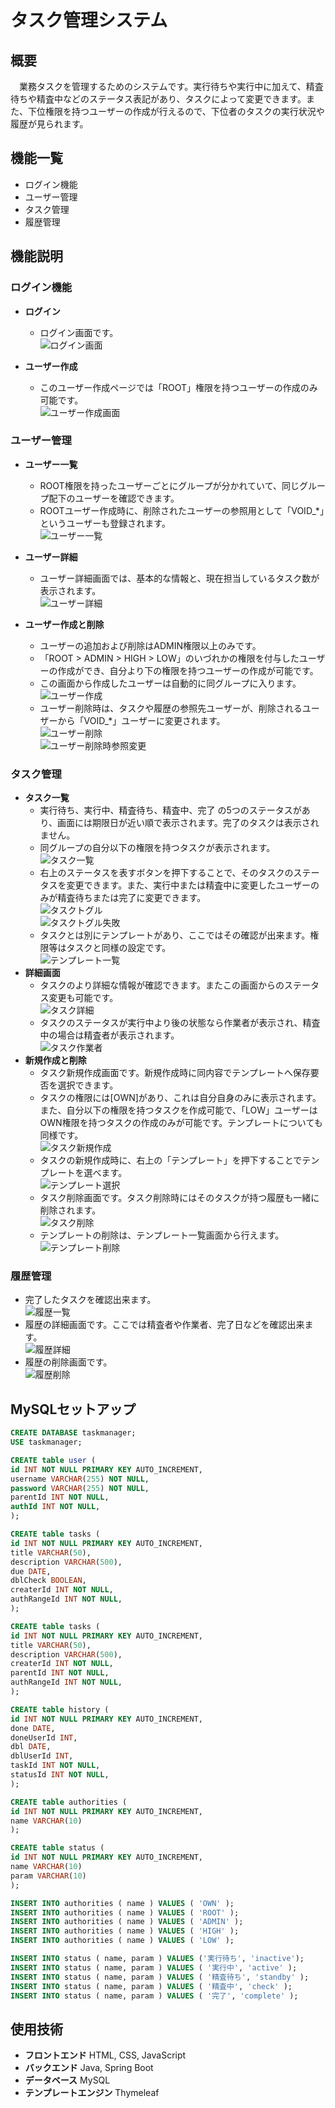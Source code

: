 # タスク管理システム
## 概要
　業務タスクを管理するためのシステムです。実行待ちや実行中に加えて、精査待ちや精査中などのステータス表記があり、タスクによって変更できます。また、下位権限を持つユーザーの作成が行えるので、下位者のタスクの実行状況や履歴が見られます。
## 機能一覧
* ログイン機能
* ユーザー管理
* タスク管理
* 履歴管理

## 機能説明
### ログイン機能
* **ログイン**
  - ログイン画面です。
    <br>![ログイン画面](src/main/resources/static/img/loginPage.pn)

* **ユーザー作成**
  - このユーザー作成ページでは「ROOT」権限を持つユーザーの作成のみ可能です。
    <br>![ユーザー作成画面](src/main/resources/static/img/userRegister.pn)

### ユーザー管理
* **ユーザー一覧**
  - ROOT権限を持ったユーザーごとにグループが分かれていて、同じグループ配下のユーザーを確認できます。
  - ROOTユーザー作成時に、削除されたユーザーの参照用として「VOID_*」というユーザーも登録されます。
    <br>![ユーザー一覧](src/main/resources/static/img/userIndex.pn)

* **ユーザー詳細**
  - ユーザー詳細画面では、基本的な情報と、現在担当しているタスク数が表示されます。
    <br>![ユーザー詳細](src/main/resources/static/img/userDetail.pn)

* **ユーザー作成と削除**
  - ユーザーの追加および削除はADMIN権限以上のみです。
  - 「ROOT > ADMIN > HIGH > LOW」のいづれかの権限を付与したユーザーの作成ができ、自分より下の権限を持つユーザーの作成が可能です。
  - この画面から作成したユーザーは自動的に同グループに入ります。
    <br>![ユーザー作成](src/main/resources/static/img/userCreate.pn)
  - ユーザー削除時は、タスクや履歴の参照先ユーザーが、削除されるユーザーから「VOID_*」ユーザーに変更されます。
    <br>![ユーザー削除](src/main/resources/static/img/userDelete.pn)
    <br>![ユーザー削除時参照変更](src/main/resources/static/img/deletedUser.png)

### タスク管理
* **タスク一覧**
  - 実行待ち、実行中、精査待ち、精査中、完了 の5つのステータスがあり、画面には期限日が近い順で表示されます。完了のタスクは表示されません。
  - 同グループの自分以下の権限を持つタスクが表示されます。
    <br>![タスク一覧](src/main/resources/static/img/taskIndex.pn)
  - 右上のステータスを表すボタンを押下することで、そのタスクのステータスを変更できます。また、実行中または精査中に変更したユーザーのみが精査待ちまたは完了に変更できます。
    <br>![タスクトグル](src/main/resources/static/img/taskToggle.png)
    <br>![タスクトグル失敗](src/main/resources/static/img/toggleFail.png)
  - タスクとは別にテンプレートがあり、ここではその確認が出来ます。権限等はタスクと同様の設定です。
    <br>![テンプレート一覧](src/main/resources/static/img/toggleFail.png)
* **詳細画面**
  - タスクのより詳細な情報が確認できます。またこの画面からのステータス変更も可能です。
    <br>![タスク詳細](src/main/resources/static/img/taskDetail.png)
  - タスクのステータスが実行中より後の状態なら作業者が表示され、精査中の場合は精査者が表示されます。
    <br>![タスク作業者](src/main/resources/static/img/taskDetail.png)
* **新規作成と削除**
  - タスク新規作成画面です。新規作成時に同内容でテンプレートへ保存要否を選択できます。
  - タスクの権限には[OWN]があり、これは自分自身のみに表示されます。また、自分以下の権限を持つタスクを作成可能で、「LOW」ユーザーはOWN権限を持つタスクの作成のみが可能です。テンプレートについても同様です。
    <br>![タスク新規作成](src/main/resources/static/img/taskIndex.png)
  - タスクの新規作成時に、右上の「テンプレート」を押下することでテンプレートを選べます。
    <br>![テンプレート選択](srmain/resources/static/img/taskIndex.png)
  - タスク削除画面です。タスク削除時にはそのタスクが持つ履歴も一緒に削除されます。
    <br>![タスク削除](srmain/resources/static/img/taskIndex.png)
  - テンプレートの削除は、テンプレート一覧画面から行えます。
    <br>![テンプレート削除](srmain/resources/static/img/taskIndex.png)

### 履歴管理
  - 完了したタスクを確認出来ます。
    <br>![履歴一覧](srman/resources/static/img/taskIndex.png)
  - 履歴の詳細画面です。ここでは精査者や作業者、完了日などを確認出来ます。
    <br>![履歴詳細](srman/resources/static/img/taskIndex.png)
  - 履歴の削除画面です。
    <br>![履歴削除](srman/resources/static/img/taskIndex.png)
 
## MySQLセットアップ
```sql
CREATE DATABASE taskmanager;
USE taskmanager;

CREATE table user (
id INT NOT NULL PRIMARY KEY AUTO_INCREMENT, 
username VARCHAR(255) NOT NULL, 
password VARCHAR(255) NOT NULL, 
parentId INT NOT NULL, 
authId INT NOT NULL, 
);

CREATE table tasks (
id INT NOT NULL PRIMARY KEY AUTO_INCREMENT, 
title VARCHAR(50), 
description VARCHAR(500), 
due DATE,
dblCheck BOOLEAN,
createrId INT NOT NULL,
authRangeId INT NOT NULL,
);

CREATE table tasks (
id INT NOT NULL PRIMARY KEY AUTO_INCREMENT, 
title VARCHAR(50), 
description VARCHAR(500), 
createrId INT NOT NULL,
parentId INT NOT NULL,
authRangeId INT NOT NULL,
);

CREATE table history (
id INT NOT NULL PRIMARY KEY AUTO_INCREMENT, 
done DATE,
doneUserId INT, 
dbl DATE,
dblUserId INT, 
taskId INT NOT NULL, 
statusId INT NOT NULL, 
);

CREATE table authorities (
id INT NOT NULL PRIMARY KEY AUTO_INCREMENT, 
name VARCHAR(10)
);

CREATE table status (
id INT NOT NULL PRIMARY KEY AUTO_INCREMENT, 
name VARCHAR(10)
param VARCHAR(10)
);

INSERT INTO authorities ( name ) VALUES ( 'OWN' );
INSERT INTO authorities ( name ) VALUES ( 'ROOT' );
INSERT INTO authorities ( name ) VALUES ( 'ADMIN' );
INSERT INTO authorities ( name ) VALUES ( 'HIGH' );
INSERT INTO authorities ( name ) VALUES ( 'LOW' );

INSERT INTO status ( name, param ) VALUES ('実行待ち', 'inactive');
INSERT INTO status ( name, param ) VALUES ( '実行中', 'active' );
INSERT INTO status ( name, param ) VALUES ( '精査待ち', 'standby' );
INSERT INTO status ( name, param ) VALUES ( '精査中', 'check' );
INSERT INTO status ( name, param ) VALUES ( '完了', 'complete' );
```
## 使用技術
* **フロントエンド** HTML, CSS, JavaScript
* **バックエンド** Java, Spring Boot
* **データベース** MySQL
* **テンプレートエンジン** Thymeleaf

